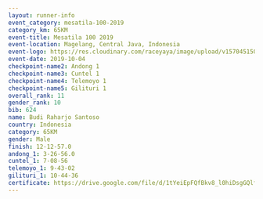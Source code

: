 ```yaml
---
layout: runner-info 
event_category: mesatila-100-2019 
category_km: 65KM 
event-title: Mesatila 100 2019 
event-location: Magelang, Central Java, Indonesia 
event-logo: https://res.cloudinary.com/raceyaya/image/upload/v1570451507/logo/mesastila100_jin7bl.jpg 
event-date: 2019-10-04 
checkpoint-name2: Andong 1 
checkpoint-name3: Cuntel 1 
checkpoint-name4: Telemoyo 1 
checkpoint-name5: Gilituri 1 
overall_rank: 11
gender_rank: 10
bib: 624
name: Budi Raharjo Santoso
country: Indonesia
category: 65KM
gender: Male
finish: 12-12-57.0
andong_1: 3-26-56.0
cuntel_1: 7-08-56
telemoyo_1: 9-43-02
gilituri_1: 10-44-36
certificate: https://drive.google.com/file/d/1tYeiEpFQfBkv8_l0hiDsgGQlfpNImAyK/view?usp=sharing
---
```

